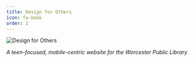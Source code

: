 ```yaml
---
title: Design for Others
icon: fa-book
order: 2
---
```

![Design for Others](https://thomas-schweich.github.io/hci-manifesto/assets/images/dfo.png)

*A teen-focused, mobile-centric website for the Worcester Public Library*
